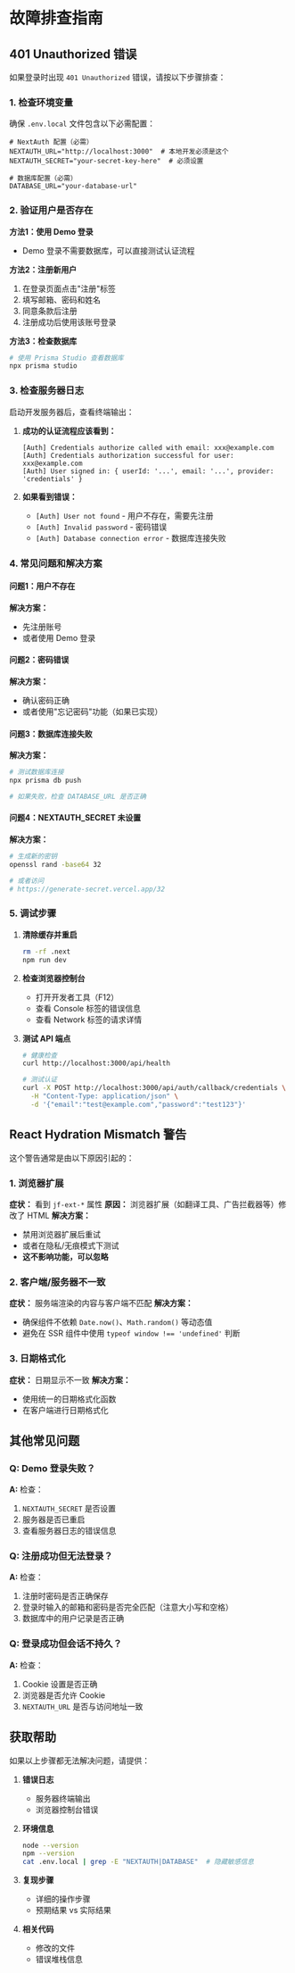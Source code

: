 # 故障排查指南

## 401 Unauthorized 错误

如果登录时出现 `401 Unauthorized` 错误，请按以下步骤排查：

### 1. 检查环境变量

确保 `.env.local` 文件包含以下必需配置：

```env
# NextAuth 配置（必需）
NEXTAUTH_URL="http://localhost:3000"  # 本地开发必须是这个
NEXTAUTH_SECRET="your-secret-key-here"  # 必须设置

# 数据库配置（必需）
DATABASE_URL="your-database-url"
```

### 2. 验证用户是否存在

**方法1：使用 Demo 登录**
- Demo 登录不需要数据库，可以直接测试认证流程

**方法2：注册新用户**
1. 在登录页面点击"注册"标签
2. 填写邮箱、密码和姓名
3. 同意条款后注册
4. 注册成功后使用该账号登录

**方法3：检查数据库**
```bash
# 使用 Prisma Studio 查看数据库
npx prisma studio
```

### 3. 检查服务器日志

启动开发服务器后，查看终端输出：

1. **成功的认证流程应该看到：**
   ```
   [Auth] Credentials authorize called with email: xxx@example.com
   [Auth] Credentials authorization successful for user: xxx@example.com
   [Auth] User signed in: { userId: '...', email: '...', provider: 'credentials' }
   ```

2. **如果看到错误：**
   - `[Auth] User not found` - 用户不存在，需要先注册
   - `[Auth] Invalid password` - 密码错误
   - `[Auth] Database connection error` - 数据库连接失败

### 4. 常见问题和解决方案

#### 问题1：用户不存在
**解决方案：**
- 先注册账号
- 或者使用 Demo 登录

#### 问题2：密码错误
**解决方案：**
- 确认密码正确
- 或者使用"忘记密码"功能（如果已实现）

#### 问题3：数据库连接失败
**解决方案：**
```bash
# 测试数据库连接
npx prisma db push

# 如果失败，检查 DATABASE_URL 是否正确
```

#### 问题4：NEXTAUTH_SECRET 未设置
**解决方案：**
```bash
# 生成新的密钥
openssl rand -base64 32

# 或者访问
# https://generate-secret.vercel.app/32
```

### 5. 调试步骤

1. **清除缓存并重启**
   ```bash
   rm -rf .next
   npm run dev
   ```

2. **检查浏览器控制台**
   - 打开开发者工具（F12）
   - 查看 Console 标签的错误信息
   - 查看 Network 标签的请求详情

3. **测试 API 端点**
   ```bash
   # 健康检查
   curl http://localhost:3000/api/health
   
   # 测试认证
   curl -X POST http://localhost:3000/api/auth/callback/credentials \
     -H "Content-Type: application/json" \
     -d '{"email":"test@example.com","password":"test123"}'
   ```

## React Hydration Mismatch 警告

这个警告通常是由以下原因引起的：

### 1. 浏览器扩展
**症状：** 看到 `jf-ext-*` 属性
**原因：** 浏览器扩展（如翻译工具、广告拦截器等）修改了 HTML
**解决方案：**
- 禁用浏览器扩展后重试
- 或者在隐私/无痕模式下测试
- **这不影响功能，可以忽略**

### 2. 客户端/服务器不一致
**症状：** 服务端渲染的内容与客户端不匹配
**解决方案：**
- 确保组件不依赖 `Date.now()`、`Math.random()` 等动态值
- 避免在 SSR 组件中使用 `typeof window !== 'undefined'` 判断

### 3. 日期格式化
**症状：** 日期显示不一致
**解决方案：**
- 使用统一的日期格式化函数
- 在客户端进行日期格式化

## 其他常见问题

### Q: Demo 登录失败？
**A:** 检查：
1. `NEXTAUTH_SECRET` 是否设置
2. 服务器是否已重启
3. 查看服务器日志的错误信息

### Q: 注册成功但无法登录？
**A:** 检查：
1. 注册时密码是否正确保存
2. 登录时输入的邮箱和密码是否完全匹配（注意大小写和空格）
3. 数据库中的用户记录是否正确

### Q: 登录成功但会话不持久？
**A:** 检查：
1. Cookie 设置是否正确
2. 浏览器是否允许 Cookie
3. `NEXTAUTH_URL` 是否与访问地址一致

## 获取帮助

如果以上步骤都无法解决问题，请提供：

1. **错误日志**
   - 服务器终端输出
   - 浏览器控制台错误

2. **环境信息**
   ```bash
   node --version
   npm --version
   cat .env.local | grep -E "NEXTAUTH|DATABASE"  # 隐藏敏感信息
   ```

3. **复现步骤**
   - 详细的操作步骤
   - 预期结果 vs 实际结果

4. **相关代码**
   - 修改的文件
   - 错误堆栈信息


